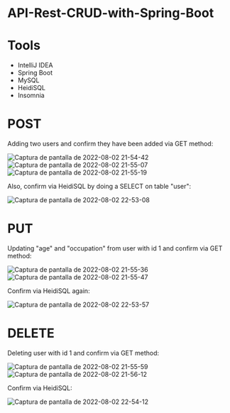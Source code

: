 # API-Rest-CRUD-with-Spring-Boot

# Tools
  - IntelliJ IDEA
  - Spring Boot
  - MySQL
  - HeidiSQL
  - Insomnia
  
 # POST
 Adding two users and confirm they have been added via GET method:
 
![Captura de pantalla de 2022-08-02 21-54-42](https://user-images.githubusercontent.com/80178613/182521678-3433895a-5d29-4e7f-86ce-1140e38fcd62.png)
![Captura de pantalla de 2022-08-02 21-55-07](https://user-images.githubusercontent.com/80178613/182521684-faaa6a29-a713-4b3a-bb89-8d1cecba5b82.png)
![Captura de pantalla de 2022-08-02 21-55-19](https://user-images.githubusercontent.com/80178613/182521689-9afad7d4-b349-4164-a8e3-69c21aa64bf7.png)

Also, confirm via HeidiSQL by doing a SELECT on table "user":

![Captura de pantalla de 2022-08-02 22-53-08](https://user-images.githubusercontent.com/80178613/182522031-d47f4cc7-b220-4e7b-8c2a-8c41096ee394.png)

# PUT
Updating "age" and "occupation" from user with id 1 and confirm via GET method:

![Captura de pantalla de 2022-08-02 21-55-36](https://user-images.githubusercontent.com/80178613/182522327-6fdf3aa1-893e-48fd-9ff6-27475f467f61.png)
![Captura de pantalla de 2022-08-02 21-55-47](https://user-images.githubusercontent.com/80178613/182522429-436d6c48-ab57-4e20-b89d-28feead028e1.png)

Confirm via HeidiSQL again:

![Captura de pantalla de 2022-08-02 22-53-57](https://user-images.githubusercontent.com/80178613/182522490-faeeda0f-5b20-4eb8-be72-41395ccd0e5c.png)

# DELETE
Deleting user with id 1 and confirm via GET method:

![Captura de pantalla de 2022-08-02 21-55-59](https://user-images.githubusercontent.com/80178613/182522679-efb1de10-794e-44c1-b741-5c63d43ca8b1.png)
![Captura de pantalla de 2022-08-02 21-56-12](https://user-images.githubusercontent.com/80178613/182522809-e6e02606-2649-4f33-b9e1-6e3f7be38138.png)

Confirm via HeidiSQL:

![Captura de pantalla de 2022-08-02 22-54-12](https://user-images.githubusercontent.com/80178613/182522880-a6b81186-331b-411c-ad85-3f85e3f87859.png)
